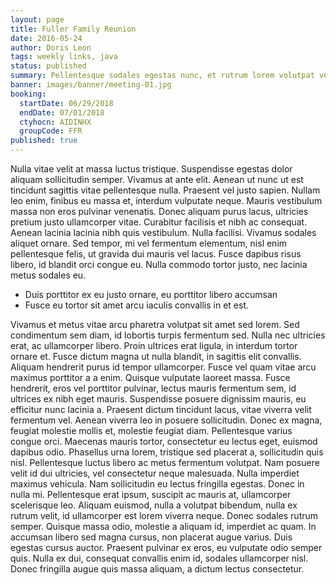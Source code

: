 ```yaml
---
layout: page
title: Fuller Family Reunion
date: 2016-05-24
author: Doris Leon
tags: weekly links, java
status: published
summary: Pellentesque sodales egestas nunc, et rutrum lorem volutpat vel.
banner: images/banner/meeting-01.jpg
booking:
  startDate: 06/29/2018
  endDate: 07/01/2018
  ctyhocn: AIDINHX
  groupCode: FFR
published: true
---
```

Nulla vitae velit at massa luctus tristique. Suspendisse egestas dolor aliquam sollicitudin semper. Vivamus at ante elit. Aenean ut nunc ut est tincidunt sagittis vitae pellentesque nulla. Praesent vel justo sapien. Nullam leo enim, finibus eu massa et, interdum vulputate neque. Mauris vestibulum massa non eros pulvinar venenatis. Donec aliquam purus lacus, ultricies pretium justo ullamcorper vitae. Curabitur facilisis et nibh ac consequat. Aenean lacinia lacinia nibh quis vestibulum. Nulla facilisi. Vivamus sodales aliquet ornare. Sed tempor, mi vel fermentum elementum, nisl enim pellentesque felis, ut gravida dui mauris vel lacus. Fusce dapibus risus libero, id blandit orci congue eu. Nulla commodo tortor justo, nec lacinia metus sodales eu.

* Duis porttitor ex eu justo ornare, eu porttitor libero accumsan
* Fusce eu tortor sit amet arcu iaculis convallis in et est.

Vivamus et metus vitae arcu pharetra volutpat sit amet sed lorem. Sed condimentum sem diam, id lobortis turpis fermentum sed. Nulla nec ultricies erat, ac ullamcorper libero. Proin ultrices erat ligula, in interdum tortor ornare et. Fusce dictum magna ut nulla blandit, in sagittis elit convallis. Aliquam hendrerit purus id tempor ullamcorper. Fusce vel quam vitae arcu maximus porttitor a a enim. Quisque vulputate laoreet massa. Fusce hendrerit, eros vel porttitor pulvinar, lectus mauris fermentum sem, id ultrices ex nibh eget mauris. Suspendisse posuere dignissim mauris, eu efficitur nunc lacinia a. Praesent dictum tincidunt lacus, vitae viverra velit fermentum vel. Aenean viverra leo in posuere sollicitudin. Donec ex magna, feugiat molestie mollis et, molestie feugiat diam. Pellentesque varius congue orci. Maecenas mauris tortor, consectetur eu lectus eget, euismod dapibus odio.
Phasellus urna lorem, tristique sed placerat a, sollicitudin quis nisl. Pellentesque luctus libero ac metus fermentum volutpat. Nam posuere velit id dui ultricies, vel consectetur neque malesuada. Nulla imperdiet maximus vehicula. Nam sollicitudin eu lectus fringilla egestas. Donec in nulla mi. Pellentesque erat ipsum, suscipit ac mauris at, ullamcorper scelerisque leo. Aliquam euismod, nulla a volutpat bibendum, nulla ex rutrum velit, id ullamcorper est lorem viverra neque. Donec sodales rutrum semper. Quisque massa odio, molestie a aliquam id, imperdiet ac quam. In accumsan libero sed magna cursus, non placerat augue varius. Duis egestas cursus auctor. Praesent pulvinar ex eros, eu vulputate odio semper quis. Nulla ex dui, consequat convallis enim id, sodales ullamcorper nisl. Donec fringilla augue quis massa aliquam, a dictum lectus consectetur.

